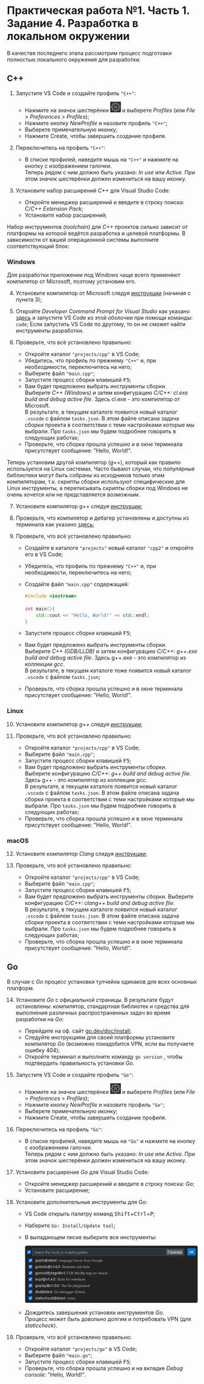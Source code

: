 # Практическая работа №1. Часть 1. Задание 4. Разработка в локальном окружении

В качестве последнего этапа рассмотрим процесс подготовки полностью локального окружения для разработки.

## C++

1. Запустите VS Code и создайте профиль `"C++"`:

   - Нажмите на значок шестерёнки ![](./practice_01_img/manage.png) и выберете *Profiles* (или *File* > *Preferences* > *Profiles*);
   - Нажмите кнопку *NewProfile* и назовите профиль `"C++"`;
   - Выберете примечательную иконку;
   - Нажмите Create, чтобы завершить создание профиля.
2. Переключитесь на профиль `"C++"`:

   - В списке профилей, наведите мышь на `"C++"` и нажмите на кнопку с изображением галочки.  
     Теперь рядом с ним должно быть указано: *In use* или *Active*. При этом значок шестерёнки должен измениться на вашу иконку.
3. Установите набор расширений *С++* для Visual Studio Code:
   - Откройте менеджер расширений и введите в строку поиска: *C/C++ Extension Pack*;
   - Установите набор расширений;

Набор инструментов (*toolchain*) для *C++* проектов сильно зависит от платформы на которой ведётся разработка и целевой платформы. В зависимости от вашей операционной системы выполните соответствующий блок:

### Windows

Для разработки приложении под Windows чаще всего применяют компилятор от Microsoft, поэтому установим его.

4. Установите компилятор от Microsoft следуя [инструкции](https://code.visualstudio.com/docs/cpp/config-msvc#_prerequisites) (начиная с пункта 3);
5. Откройте *Developer Command Prompt for Visual Studio* как указано [здесь](https://code.visualstudio.com/docs/cpp/config-msvc#_check-your-microsoft-visual-c-installation) и запустите VS Code из этой оболочки при помощи команды: `code`;
   Если запустить VS Code по другому, то он не сможет найти инструменты разработки.
6. Проверьте, что всё установлено правильно:

   - Откройте каталог `"projects/cpp"` в VS Code;
   - Убедитесь, что профиль по прежнему `"C++"` и, при необходимости, переключитесь на него;
   - Выберите файл `"main.cpp"`;
   - Запустите процесс сборки клавишей <kbd>F5</kbd>;
   - Вам будет предложено выбрать инструменты сборки.  
     Выберите *C++ (Windows)* и затем конфигурацию *C/C++: cl.exe build and debug active file*. Здесь cl.exe - это компилятор от Microsoft.  
     В результате, в текущем каталоге появится новый каталог `.vscode` с файлом `tasks.json`. В этом файле описана задача сборки проекта в соответствии с теми настройками которые мы выбрали. Про `tasks.json` мы будем подробнее говорить в следующих работах;
   - Проверьте, что сборка прошла успешно и в окне терминала присутствует сообщение: "Hello, World!".

Теперь установим другой компилятор (*g++*), который как правило используется на Linux системах. Часто бывают случаи, что популярные библиотеки могут быть собраны из исходников только этим компиляторам, т.к. скрипты сборки используют специфические для Linux инструменты, а переписывать скрипты сборки под Windows не очень хочется или не представляется возможным.

7. Установите компилятор g++ следуя [инструкции](https://code.visualstudio.com/docs/cpp/config-mingw#_installing-the-mingww64-toolchain);

8. Проверьте, что компилятор и дебагер установлены и доступны из терминала как указано [здесь](https://code.visualstudio.com/docs/cpp/config-mingw#_check-your-mingw-installation);

9. Проверьте, что всё установлено правильно:

   - Создайте в каталоге `"projects"` новый каталог `"cpp2"` и откройте его в VS Code;
   - Убедитесь, что профиль по прежнему `"C++"` и, при необходимости, переключитесь на него;
   - Создайте файл `"main.cpp"` содержащий:

     ```cpp
     #include <iostream>
     
     int main(){
         std::cout << "Hello, World!" << std::endl;
     }
     ```

   - Запустите процесс сборки клавишей <kbd>F5</kbd>;
   - Вам будет предложено выбрать инструменты сборки.  
     Выберите *C++ (GDB/LLDB)* и затем конфигурацию *C/C++: g++.exe build and debug active file*. Здесь g++.exe - это компилятор из коллекции *gcc*.  
     В результате, в текущем каталоге тоже появится новый каталог `.vscode` с файлом `tasks.json`;
   - Проверьте, что сборка прошла успешно и в окне терминала присутствует сообщение: "Hello, World!".

### Linux

10. Установите компилятор *g++* следуя [инструкции](https://code.visualstudio.com/docs/cpp/config-linux#_ensure-gcc-is-installed);
11. Проверьте, что всё установлено правильно:

    - Откройте каталог `"projects/cpp"` в VS Code;
    - Выберите файл `"main.cpp"`;
    - Запустите процесс сборки клавишей <kbd>F5</kbd>;
    - Вам будет предложено выбрать инструменты сборки.  
      Выберите конфигурацию *C/C++: g++ build and debug active file*. Здесь g++ - это компилятор из коллекции *gcc*.  
      В результате, в текущем каталоге появится новый каталог `.vscode` с файлом `tasks.json`. В этом файле описана задача сборки проекта в соответствии с теми настройками которые мы выбрали. Про `tasks.json` мы будем подробнее говорить в следующих работах;
    - Проверьте, что сборка прошла успешно и в окне терминала присутствует сообщение: "Hello, World!".

### macOS

12. Установите компилятор *Clang* следуя [инструкции](https://code.visualstudio.com/docs/cpp/config-clang-mac#_ensure-clang-is-installed);
13. Проверьте, что всё установлено правильно:

    - Откройте каталог `"projects/cpp"` в VS Code;
    - Выберите файл `"main.cpp"`;
    - Запустите процесс сборки клавишей <kbd>F5</kbd>;
    - Вам будет предложено выбрать инструменты сборки. Выберите конфигурацию *C/C++: clang++ build and debug active file*.  
      В результате, в текущем каталоге появится новый каталог `.vscode` с файлом `tasks.json`. В этом файле описана задача сборки проекта в соответствии с теми настройками которые мы выбрали. Про `tasks.json` мы будем подробнее говорить в следующих работах;
    - Проверьте, что сборка прошла успешно и в окне терминала присутствует сообщение: "Hello, World!".

## Go

В случае с *Go* процесс установки тулчейна одинаков для всех основных платформ.

14. Установите *Go* с официальной страницы. В результате будут остановлены: компилятор, стандартная библиотек и средства для выполнения различных распространенных задач во время разработки на *Go*:

    - Перейдите на оф. сайт [go.dev/doc/install](https://go.dev/doc/install);
    - Следуйте инструкциям для своей платформы установите компилятор *Go* (возможно понадобится VPN, если вы получаете ошибку 404);
     - Откройте терминал и выполните команду `go version` , чтобы подтвердить правильность установки *Go*.

15. Запустите VS Code и создайте профиль `"Go"`:

    - Нажмите на значок шестерёнки ![](./practice_01_img/manage.png) и выберете *Profiles* (или *File* > *Preferences* > *Profiles*);
    - Нажмите кнопку *NewProfile* и назовите профиль `"Go"`;
    - Выберете примечательную иконку;
    - Нажмите Create, чтобы завершить создание профиля.

16. Переключитесь на профиль `"Go"`:

    - В списке профилей, наведите мышь на `"Go"` и нажмите на кнопку с изображением галочки.  
      Теперь рядом с ним должно быть указано: *In use* или *Active*. При этом значок шестерёнки должен измениться на вашу иконку.

17. Установите расширение *Go* для Visual Studio Code:

    - Откройте менеджер расширений и введите в строку поиска: *Go*;
    - Установите расширение;

18. Установите дополнительные инструменты для Go:

    - VS Code открыть палитру команд <kbd>Shift</kbd>+<kbd>Ctrl</kbd>+<kbd>P</kbd>;
    - Наберите `Go: Install/Update tool`;
    - В выпадающем писке выберите все инструменты:

      ![](./practice_01_img/go_tools.png)

    - Дождитесь завершения установки инструментов *Go*.  
      Процесс может быть довольно долгим и потребовать VPN (для *staticcheck*).

19. Проверьте, что всё установлено правильно:

    - Откройте каталог `"projects/go"` в VS Code;
    - Выберите файл `"main.go"`;
    - Запустите процесс сборки клавишей <kbd>F5</kbd>;
    - Проверьте, что сборка прошла успешно и на вкладке *Debug console*: "Hello, World!".